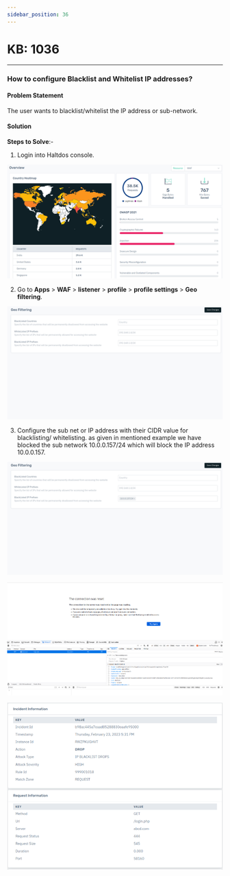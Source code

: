 ```yaml
---
sidebar_position: 36
---
```


# KB: 1036
-----------

### **How to configure Blacklist and Whitelist IP addresses?**

#### **Problem Statement**

The user wants to blacklist/whitelist the IP address or sub-network.

#### **Solution**

**Steps to Solve**:-

1. Login into Haltdos console.

![kb-1036](/img/waf/v8/kb/kb_1036_overview.png)

2. Go to **Apps** > **WAF** > **listener** > **profile** > **profile settings** > **Geo filtering**.

![kb-1036](/img/waf/v8/kb/kb_1036_geo_filtering.png)

3. Configure the sub net or IP address with their CIDR value for blacklisting/ whitelisting. as given in mentioned example we have blocked the sub network  10.0.0.157/24 which will block the IP address 10.0.0.157.

![kb-1036](/img/waf/v8/kb/kb_1036_geo_changes.png)

![kb-1036](/img/waf/v7/kb/browser_kb_1036_4.png)

![kb-1036](/img/waf/v8/kb/kb_1036_incident.png)


